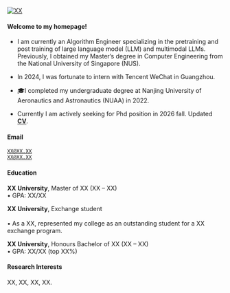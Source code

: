 [![XX](https://img.shields.io/badge/XX-github-blue?logo=github)](https://github.com/XX)

#### Welcome to my homepage! 
- I am currently an Algorithm Engineer specializing in the pretraining and post training of large language model (LLM) and multimodal LLMs. Previously, I obtained my Master’s degree in Computer Engineering from the National University of Singapore (NUS).
- In 2024, I was fortunate to intern with Tencent WeChat in Guangzhou.
- 🎓I completed my undergraduate degree at Nanjing University of Aeronautics and Astronautics (NUAA) in 2022. 

- Currently I am actively seeking for Phd position in 2026 fall. Updated [**CV**](/files/qinchen_wu_cv_2025.pdf).

#### Email  
<code>XX@XX.XX</code>  
<code>XX@XX.XX</code>

#### Education  
**XX University**, Master of XX (XX – XX)  
• GPA: XX/XX  

**XX University**, Exchange student <br>  
• As a XX, represented my college as an outstanding student for a XX exchange program.  

**XX University**, Honours Bachelor of XX (XX – XX)  
• GPA: XX/XX (top XX%)  

#### Research Interests  
XX, XX, XX, XX.